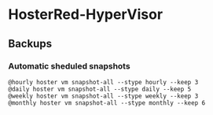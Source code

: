 # HosterRed-HyperVisor
## Backups
### Automatic sheduled snapshots
```
@hourly hoster vm snapshot-all --stype hourly --keep 3
@daily hoster vm snapshot-all --stype daily --keep 5
@weekly hoster vm snapshot-all --stype weekly --keep 3
@monthly hoster vm snapshot-all --stype monthly --keep 6
```
